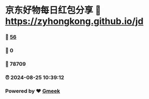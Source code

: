 # 京东好物每日红包分享 :link: https://zyhongkong.github.io/jd 
### :page_facing_up: [56](https://zyhongkong.github.io/jd/tag.html) 
### :speech_balloon: 0 
### :hibiscus: 78709 
### :alarm_clock: 2024-08-25 10:39:12 
### Powered by :heart: [Gmeek](https://github.com/Meekdai/Gmeek)
